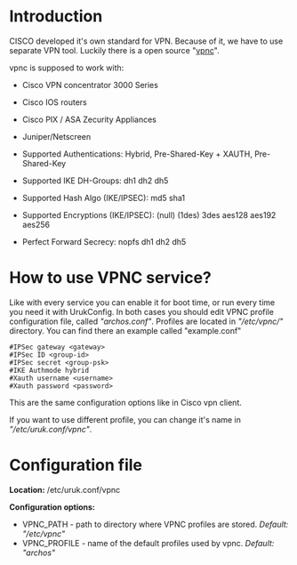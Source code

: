 # Introduction #

CISCO developed it's own standard for VPN. Because of it, we have to use separate VPN tool. Luckily there is a open source "[vpnc](http://www.unix-ag.uni-kl.de/~massar/vpnc/)".

vpnc is supposed to work with:

  * Cisco VPN concentrator 3000 Series
  * Cisco IOS routers
  * Cisco PIX / ASA Zecurity Appliances
  * Juniper/Netscreen

  * Supported Authentications: Hybrid, Pre-Shared-Key + XAUTH, Pre-Shared-Key
  * Supported IKE DH-Groups: dh1 dh2 dh5
  * Supported Hash Algo (IKE/IPSEC): md5 sha1
  * Supported Encryptions (IKE/IPSEC): (null) (1des) 3des aes128 aes192 aes256
  * Perfect Forward Secrecy: nopfs dh1 dh2 dh5

# How to use VPNC service? #

Like with every service you can enable it for boot time, or run every time you need it with UrukConfig. In both cases you should edit VPNC profile configuration file, called _"archos.conf"_. Profiles are located in _"/etc/vpnc/"_ directory. You can find there an example called "example.conf"
```
#IPSec gateway <gateway>
#IPSec ID <group-id>
#IPSec secret <group-psk>
#IKE Authmode hybrid
#Xauth username <username>
#Xauth password <password>
```

This are the same configuration options like in Cisco vpn client.

If you want to use different profile, you can change it's name in _"/etc/uruk.conf/vpnc"_.

# Configuration file #

**Location:** /etc/uruk.conf/vpnc

**Configuration options:**
  * VPNC\_PATH - path to directory where VPNC profiles are stored. _Default: "/etc/vpnc"_
  * VPNC\_PROFILE - name of the default profiles used by vpnc. _Default: "archos"_